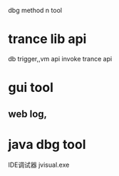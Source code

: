 dbg method n tool



# 

# trance lib api
db trigger,,vm api invoke trance api

# gui tool 

## web log,

# java dbg tool


 IDE调试器
 jvisual.exe 